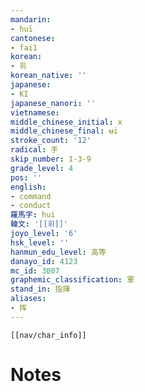 ```yaml
---
mandarin:
- huī
cantonese:
- fai1
korean:
- 휘
korean_native: ''
japanese:
- KI
japanese_nanori: ''
vietnamese:
middle_chinese_initial: x
middle_chinese_final: ʉi
stroke_count: '12'
radical: 手
skip_number: 1-3-9
grade_level: 4
pos: ''
english:
- command
- conduct
羅馬字: hui
韓文: '[[휘]]'
joyo_level: '6'
hsk_level: ''
hanmun_edu_level: 高等
danayo_id: 4123
mc_id: 3007
graphemic_classification: 軍
stand_in: 指揮
aliases:
- 挥
---
```

```meta-bind-embed
[[nav/char_info]]
```

# Notes

